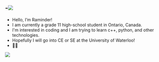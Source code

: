 -<img src="https://komarev.com/ghpvc/?username=raminder1901&label=Profile+views&color=129e00&style=plastic">
-  
- Hello, I’m Raminder!
- I am currently a grade 11 high-school student in Ontario, Canada.
- I'm interested in coding and I am trying to learn c++, python, and other technologies.
- Hopefully I will go into CE or SE at the University of Waterloo!
- 🙋‍♂️

<img src="https://github-readme-stats.vercel.app/api?username=raminder19&&show_icons=true&title_color=fffff&icon_color=bb2acf&text_color=daf7dc&bg_color=151515">
